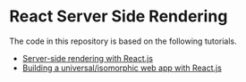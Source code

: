 # React Server Side Rendering

The code in this repository is based on the following tutorials.

* [Server-side rendering with React.js](https://www.youtube.com/watch?v=k66bOHX8MnY)
* [Building a universal/isomorphic web app with React.js](https://www.youtube.com/watch?v=Uf1Vk3RnXsk)
